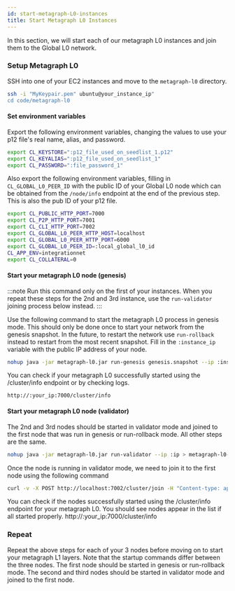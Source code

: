 ```yaml
---
id: start-metagraph-L0-instances
title: Start Metagraph L0 Instances
---
```


<intro-end />

In this section, we will start each of our metagraph L0 instances and join them to the Global L0 network. 

### Setup Metagraph L0
SSH into one of your EC2 instances and move to the `metagraph-l0` directory.

```bash
ssh -i "MyKeypair.pem" ubuntu@your_instance_ip"
cd code/metagraph-l0
```

#### Set environment variables
Export the following environment variables, changing the values to use your p12 file's real name, alias, and password. 
```bash
export CL_KEYSTORE=":p12_file_used_on_seedlist_1.p12"
export CL_KEYALIAS=":p12_file_used_on_seedlist_1"
export CL_PASSWORD=":file_password_1"
```

Also export the following environment variables, filling in `CL_GLOBAL_L0_PEER_ID` with the public ID of your Global L0 node which can be obtained from the `/node/info` endpoint at the end of the previous step. This is also the pub ID of your p12 file.
```bash
export CL_PUBLIC_HTTP_PORT=7000
export CL_P2P_HTTP_PORT=7001
export CL_CLI_HTTP_PORT=7002
export CL_GLOBAL_L0_PEER_HTTP_HOST=localhost
export CL_GLOBAL_L0_PEER_HTTP_PORT=6000
export CL_GLOBAL_L0_PEER_ID=:local_global_l0_id
CL_APP_ENV=integrationnet
export CL_COLLATERAL=0
```

#### Start your metagraph L0 node (genesis)
:::note
Run this command only on the first of your instances. When you repeat these steps for the 2nd and 3rd instance, use the `run-validator` joining process below instead.
:::

Use the following command to start the metagraph L0 process in genesis mode. This should only be done once to start your network from the genesis snapshot. In the future, to restart the network use `run-rollback` instead to restart from the most recent snapshot. Fill in the `:instance_ip` variable with the public IP address of your node. 
```bash
nohup java -jar metagraph-l0.jar run-genesis genesis.snapshot --ip :instance_ip > metagraph-l0-logs.log 2>&1 &
```

You can check if your metagraph L0 successfully started using the /cluster/info endpoint or by checking logs. 
```
http://:your_ip:7000/cluster/info
```

#### Start your metagraph L0 node (validator)
The 2nd and 3rd nodes should be started in validator mode and joined to the first node that was run in genesis or run-rollback mode. All other steps are the same. 

```bash
nohup java -jar metagraph-l0.jar run-validator --ip :ip > metagraph-l0-logs.log 2>&1 &
```

Once the node is running in validator mode, we need to join it to the first node using the following command
```bash
curl -v -X POST http://localhost:7002/cluster/join -H "Content-type: application/json" -d '{ "id":":metagraph_node_1_id", "ip": "metagraph_node_1_ip", "p2pPort": 7001 }'
```

You can check if the nodes successfully started using the /cluster/info endpoint for your metagraph L0. You should see nodes appear in the list if all started properly. 
http://:your_ip:7000/cluster/info

### Repeat
Repeat the above steps for each of your 3 nodes before moving on to start your metagraph L1 layers. Note that the startup commands differ between the three nodes. The first node should be started in genesis or run-rollback mode. The second and third nodes should be started in validator mode and joined to the first node. 